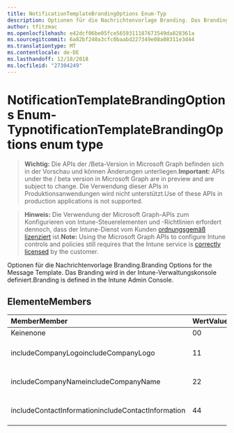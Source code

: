 ```yaml
---
title: NotificationTemplateBrandingOptions Enum-Typ
description: Optionen für die Nachrichtenvorlage Branding. Das Branding wird in der Intune-Verwaltungskonsole definiert.
author: tfitzmac
ms.openlocfilehash: e42dcf06be05fce5659311187673549da828361a
ms.sourcegitcommit: 6a82bf240a3cfc0baabd227349e08a08311e3d44
ms.translationtype: MT
ms.contentlocale: de-DE
ms.lasthandoff: 12/18/2018
ms.locfileid: "27304249"
---
```

# <a name="notificationtemplatebrandingoptions-enum-type"></a><span data-ttu-id="20a17-104">NotificationTemplateBrandingOptions Enum-Typ</span><span class="sxs-lookup"><span data-stu-id="20a17-104">notificationTemplateBrandingOptions enum type</span></span>

> <span data-ttu-id="20a17-105">**Wichtig:** Die APIs der /Beta-Version in Microsoft Graph befinden sich in der Vorschau und können Änderungen unterliegen.</span><span class="sxs-lookup"><span data-stu-id="20a17-105">**Important:** APIs under the / beta version in Microsoft Graph are in preview and are subject to change.</span></span> <span data-ttu-id="20a17-106">Die Verwendung dieser APIs in Produktionsanwendungen wird nicht unterstützt.</span><span class="sxs-lookup"><span data-stu-id="20a17-106">Use of these APIs in production applications is not supported.</span></span>

> <span data-ttu-id="20a17-107">**Hinweis:** Die Verwendung der Microsoft Graph-APIs zum Konfigurieren von Intune-Steuerelementen und -Richtlinien erfordert dennoch, dass der Intune-Dienst vom Kunden [ordnungsgemäß lizenziert](https://go.microsoft.com/fwlink/?linkid=839381) ist.</span><span class="sxs-lookup"><span data-stu-id="20a17-107">**Note:** Using the Microsoft Graph APIs to configure Intune controls and policies still requires that the Intune service is [correctly licensed](https://go.microsoft.com/fwlink/?linkid=839381) by the customer.</span></span>

<span data-ttu-id="20a17-108">Optionen für die Nachrichtenvorlage Branding.</span><span class="sxs-lookup"><span data-stu-id="20a17-108">Branding Options for the Message Template.</span></span> <span data-ttu-id="20a17-109">Das Branding wird in der Intune-Verwaltungskonsole definiert.</span><span class="sxs-lookup"><span data-stu-id="20a17-109">Branding is defined in the Intune Admin Console.</span></span>
## <a name="members"></a><span data-ttu-id="20a17-110">Elemente</span><span class="sxs-lookup"><span data-stu-id="20a17-110">Members</span></span>
|<span data-ttu-id="20a17-111">Member</span><span class="sxs-lookup"><span data-stu-id="20a17-111">Member</span></span>|<span data-ttu-id="20a17-112">Wert</span><span class="sxs-lookup"><span data-stu-id="20a17-112">Value</span></span>|<span data-ttu-id="20a17-113">Beschreibung</span><span class="sxs-lookup"><span data-stu-id="20a17-113">Description</span></span>|
|:---|:---|:---|
|<span data-ttu-id="20a17-114">Keine</span><span class="sxs-lookup"><span data-stu-id="20a17-114">none</span></span>|<span data-ttu-id="20a17-115">0</span><span class="sxs-lookup"><span data-stu-id="20a17-115">0</span></span>|<span data-ttu-id="20a17-116">Keine Branding.</span><span class="sxs-lookup"><span data-stu-id="20a17-116">No Branding.</span></span>|
|<span data-ttu-id="20a17-117">includeCompanyLogo</span><span class="sxs-lookup"><span data-stu-id="20a17-117">includeCompanyLogo</span></span>|<span data-ttu-id="20a17-118">1</span><span class="sxs-lookup"><span data-stu-id="20a17-118">1</span></span>|<span data-ttu-id="20a17-119">Enthalten Sie Firmenlogo.</span><span class="sxs-lookup"><span data-stu-id="20a17-119">Include Company Logo.</span></span>|
|<span data-ttu-id="20a17-120">includeCompanyName</span><span class="sxs-lookup"><span data-stu-id="20a17-120">includeCompanyName</span></span>|<span data-ttu-id="20a17-121">2</span><span class="sxs-lookup"><span data-stu-id="20a17-121">2</span></span>|<span data-ttu-id="20a17-122">Einschließen von Firmennamen.</span><span class="sxs-lookup"><span data-stu-id="20a17-122">Include Company Name.</span></span>|
|<span data-ttu-id="20a17-123">includeContactInformation</span><span class="sxs-lookup"><span data-stu-id="20a17-123">includeContactInformation</span></span>|<span data-ttu-id="20a17-124">4</span><span class="sxs-lookup"><span data-stu-id="20a17-124">4</span></span>|<span data-ttu-id="20a17-125">Enthalten Sie Kontaktinformationen.</span><span class="sxs-lookup"><span data-stu-id="20a17-125">Include Contact Info.</span></span>|





